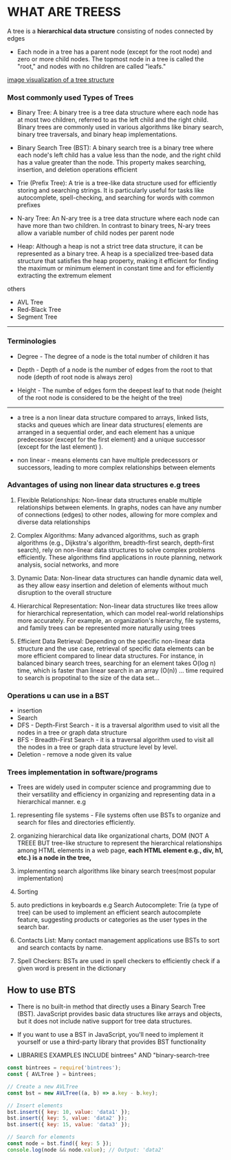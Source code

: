  # WHAT ARE TREESS
  A tree is a **hierarchical data structure** consisting of nodes connected by edges

 - Each node in a tree has a parent node (except for the root node) and zero or more child nodes. The topmost node in a tree is called the "root," and nodes with no children are called "leafs."

  [image visualization of a tree structure](https://media.geeksforgeeks.org/wp-content/uploads/20221124153129/Treedatastructure.png)

### Most commonly used Types of Trees
- Binary Tree: A binary tree is a tree data structure where each node has at most two children, referred to as the left child and the right child. Binary trees are commonly used in various algorithms like binary search, binary tree traversals, and binary heap implementations.

- Binary Search Tree (BST): A binary search tree is a binary tree where each node's left child has a value less than the node, and the right child has a value greater than the node. This property makes searching, insertion, and deletion operations efficient
- Trie (Prefix Tree): A trie is a tree-like data structure used for efficiently storing and searching strings. It is particularly useful for tasks like autocomplete, spell-checking, and searching for words with common prefixes

- N-ary Tree: An N-ary tree is a tree data structure where each node can have more than two children. In contrast to binary trees, N-ary trees allow a variable number of child nodes per parent node

- Heap: Although a heap is not a strict tree data structure, it can be represented as a binary tree. A heap is a specialized tree-based data structure that satisfies the heap property, making it efficient for finding the maximum or minimum element in constant time and for efficiently extracting the extremum element

others
- AVL Tree
- Red-Black Tree
- Segment Tree
***

 ### Terminologies
 - Degree - The degree of a node is the total number of children it has
 - Depth - Depth of a node is the number of edges from the root to that node (depth of root node is always zero)

 - Height - The numbe of edges form the deepest leaf to that node (height of the root node is considered to be the height of the tree)

      
***
 - a tree is a non linear data structure compared to arrays, linked lists, stacks and queues which are linear data structures( elements are arranged in a sequential order, and each element has a unique predecessor (except for the first element) and a unique successor (except for the last element) ).

 - non linear - means elements can have multiple predecessors or successors, leading to more complex relationships between elements

 ### Advantages of using non linear data structures e.g trees 
   1. Flexible Relationships: Non-linear data structures enable multiple relationships between elements. In graphs, nodes can have any number of connections (edges) to other nodes, allowing for more complex and diverse data relationships
  2. Complex Algorithms: Many advanced algorithms, such as graph algorithms (e.g., Dijkstra's algorithm, breadth-first search, depth-first search), rely on non-linear data structures to solve complex problems efficiently. These algorithms find applications in route planning, network analysis, social networks, and more
  3. Dynamic Data: Non-linear data structures can handle dynamic data well, as they allow easy insertion and deletion of elements without much disruption to the overall structure
  4. Hierarchical Representation: Non-linear data structures like trees allow for hierarchical representation, which can model real-world relationships more accurately. For example, an organization's hierarchy, file systems, and family trees can be represented more naturally using trees

  5. Efficient Data Retrieval: Depending on the specific non-linear data structure and the use case, retrieval of specific data elements can be more efficient compared to linear data structures. For instance, in balanced binary search trees, searching for an element takes O(log n) time, which is faster than linear search in an array (O(n))  ... time required to search is propotinal to the size of the data set...


### Operations u can use in a BST
  - insertion
  - Search
  - DFS - Depth-First Search - it is a traversal algorithm used to visit all the nodes in a tree or graph data structure
  - BFS - Breadth-First Search  - it is a traversal algorithm used to visit all the nodes in a tree or graph data structure level by level.
  - Deletion  - remove a node given its value



### Trees implementation in software/programs

- Trees are widely used in computer science and programming due to their versatility and efficiency in organizing and representing data in a hierarchical manner.
 e.g 
 1. representing file systems  -  File systems often use BSTs to organize and search for files and directories efficiently.
 2. organizing hierarchical data like organizational charts, DOM (NOT A TREEE BUT tree-like structure to represent the hierarchical relationships among HTML elements in a web page, **each HTML element e.g., div, h1,  etc.) is a node in the tree,**
 3. implementing search algorithms like binary search trees(most popular implementation)
 4. Sorting
 5. auto predictions in keyboards e.g Search Autocomplete: Trie (a type of tree) can be used to implement an efficient search autocomplete feature, suggesting products or categories as the user types in the search bar.

 6. Contacts List: Many contact management applications use BSTs to sort and search contacts by name.
 7. Spell Checkers: BSTs are used in spell checkers to efficiently check if a given word is present in the dictionary


  ## How to use BTS 

   - There is no built-in method that directly uses a Binary Search Tree (BST). JavaScript provides basic data structures like arrays and objects, but it does not include native support for tree data structures.

   - If you want to use a BST in JavaScript, you'll need to implement it yourself or use a third-party library that provides BST functionality

   - LIBRARIES EXAMPLES INCLUDE bintrees" AND "binary-search-tree

   `````` javascript
   const bintrees = require('bintrees');
const { AVLTree } = bintrees;

// Create a new AVLTree
const bst = new AVLTree((a, b) => a.key - b.key);

// Insert elements
bst.insert({ key: 10, value: 'data1' });
bst.insert({ key: 5, value: 'data2' });
bst.insert({ key: 15, value: 'data3' });

// Search for elements
const node = bst.find({ key: 5 });
console.log(node && node.value); // Output: 'data2'






